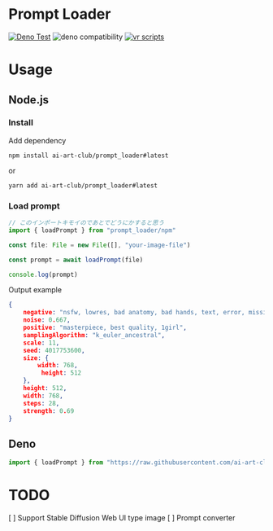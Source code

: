 # Prompt Loader

[![Deno Test](https://github.com/ai-art-club/prompt_loader/actions/workflows/test.yaml/badge.svg)](https://github.com/ai-art-club/prompt_loader/actions/workflows/test.yaml)
![deno compatibility](https://shield.deno.dev/deno/^1.27)
[![vr scripts](https://badges.velociraptor.run/flat.svg)](https://velociraptor.run)

# Usage

## Node.js

### Install

Add dependency

```
npm install ai-art-club/prompt_loader#latest
```

or

```
yarn add ai-art-club/prompt_loader#latest
```

### Load prompt

```js
// このインポートキモイのであとでどうにかすると思う
import { loadPrompt } from "prompt_loader/npm"

const file: File = new File([], "your-image-file")

const prompt = await loadPrompt(file)

console.log(prompt)
```

Output example

```json
{
    negative: "nsfw, lowres, bad anatomy, bad hands, text, error, missing fingers, extra digit, fewer digits, cropped, worst quality, low quality, normal quality, jpeg artifacts, signature, watermark, username, blurry",
    noise: 0.667,
    positive: "masterpiece, best quality, 1girl",
    samplingAlgorithm: "k_euler_ancestral",
    scale: 11,
    seed: 4017753600,
    size: { 
        width: 768,
         height: 512
    },
    height: 512,
    width: 768,
    steps: 28,
    strength: 0.69
}
```

## Deno

```ts
import { loadPrompt } from "https://raw.githubusercontent.com/ai-art-club/prompt_loader/0.0.5/mod.ts"

```

# TODO

[ ] Support Stable Diffusion Web UI type image
[ ] Prompt converter

